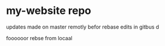 # my-website repo
updates made on master remotly befor rebase
edits in gitbus d

foooooor rebse from locaal